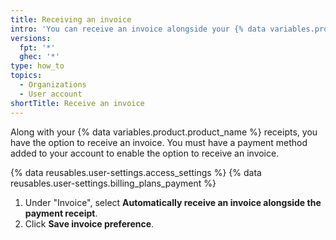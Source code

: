 ```yaml
---
title: Receiving an invoice
intro: 'You can receive an invoice alongside your {% data variables.product.product_name %} receipts.'
versions:
  fpt: '*'
  ghec: '*'
type: how_to
topics:
  - Organizations
  - User account
shortTitle: Receive an invoice
---
```


Along with your {% data variables.product.product_name %} receipts, you have the option to receive an invoice. You must have a payment method added to your account to enable the option to receive an invoice.

{% data reusables.user-settings.access_settings %}
{% data reusables.user-settings.billing_plans_payment %}
1. Under "Invoice", select **Automatically receive an invoice alongside the payment receipt**.
1. Click **Save invoice preference**.